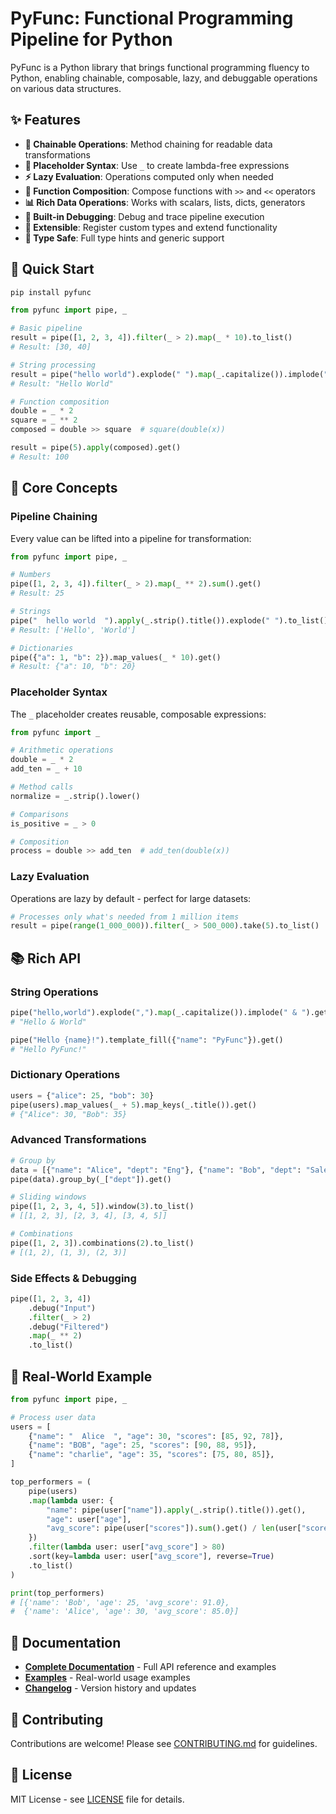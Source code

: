 # PyFunc: Functional Programming Pipeline for Python

PyFunc is a Python library that brings functional programming fluency to Python, enabling chainable, composable, lazy, and debuggable operations on various data structures.

## ✨ Features

- **🔗 Chainable Operations**: Method chaining for readable data transformations
- **🎯 Placeholder Syntax**: Use `_` to create lambda-free expressions  
- **⚡ Lazy Evaluation**: Operations computed only when needed
- **🔄 Function Composition**: Compose functions with `>>` and `<<` operators
- **📊 Rich Data Operations**: Works with scalars, lists, dicts, generators
- **🐛 Built-in Debugging**: Debug and trace pipeline execution
- **🔧 Extensible**: Register custom types and extend functionality
- **📝 Type Safe**: Full type hints and generic support

## 🚀 Quick Start

```bash
pip install pyfunc
```

```python
from pyfunc import pipe, _

# Basic pipeline
result = pipe([1, 2, 3, 4]).filter(_ > 2).map(_ * 10).to_list()
# Result: [30, 40]

# String processing  
result = pipe("hello world").explode(" ").map(_.capitalize()).implode(" ").get()
# Result: "Hello World"

# Function composition
double = _ * 2
square = _ ** 2
composed = double >> square  # square(double(x))

result = pipe(5).apply(composed).get()
# Result: 100
```

## 🎯 Core Concepts

### Pipeline Chaining

Every value can be lifted into a pipeline for transformation:

```python
from pyfunc import pipe, _

# Numbers
pipe([1, 2, 3, 4]).filter(_ > 2).map(_ ** 2).sum().get()
# Result: 25

# Strings  
pipe("  hello world  ").apply(_.strip().title()).explode(" ").to_list()
# Result: ['Hello', 'World']

# Dictionaries
pipe({"a": 1, "b": 2}).map_values(_ * 10).get()
# Result: {"a": 10, "b": 20}
```

### Placeholder Syntax

The `_` placeholder creates reusable, composable expressions:

```python
from pyfunc import _

# Arithmetic operations
double = _ * 2
add_ten = _ + 10

# Method calls
normalize = _.strip().lower()

# Comparisons  
is_positive = _ > 0

# Composition
process = double >> add_ten  # add_ten(double(x))
```

### Lazy Evaluation

Operations are lazy by default - perfect for large datasets:

```python
# Processes only what's needed from 1 million items
result = pipe(range(1_000_000)).filter(_ > 500_000).take(5).to_list()
```

## 📚 Rich API

### String Operations
```python
pipe("hello,world").explode(",").map(_.capitalize()).implode(" & ").get()
# "Hello & World"

pipe("Hello {name}!").template_fill({"name": "PyFunc"}).get()  
# "Hello PyFunc!"
```

### Dictionary Operations
```python
users = {"alice": 25, "bob": 30}
pipe(users).map_values(_ + 5).map_keys(_.title()).get()
# {"Alice": 30, "Bob": 35}
```

### Advanced Transformations
```python
# Group by
data = [{"name": "Alice", "dept": "Eng"}, {"name": "Bob", "dept": "Sales"}]
pipe(data).group_by(_["dept"]).get()

# Sliding windows
pipe([1, 2, 3, 4, 5]).window(3).to_list()
# [[1, 2, 3], [2, 3, 4], [3, 4, 5]]

# Combinations
pipe([1, 2, 3]).combinations(2).to_list()  
# [(1, 2), (1, 3), (2, 3)]
```

### Side Effects & Debugging
```python
pipe([1, 2, 3, 4])
    .debug("Input")
    .filter(_ > 2) 
    .debug("Filtered")
    .map(_ ** 2)
    .to_list()
```

## 🌟 Real-World Example

```python
from pyfunc import pipe, _

# Process user data
users = [
    {"name": "  Alice  ", "age": 30, "scores": [85, 92, 78]},
    {"name": "BOB", "age": 25, "scores": [90, 88, 95]},
    {"name": "charlie", "age": 35, "scores": [75, 80, 85]},
]

top_performers = (
    pipe(users)
    .map(lambda user: {
        "name": pipe(user["name"]).apply(_.strip().title()).get(),
        "age": user["age"], 
        "avg_score": pipe(user["scores"]).sum().get() / len(user["scores"])
    })
    .filter(lambda user: user["avg_score"] > 80)
    .sort(key=lambda user: user["avg_score"], reverse=True)
    .to_list()
)

print(top_performers)
# [{'name': 'Bob', 'age': 25, 'avg_score': 91.0}, 
#  {'name': 'Alice', 'age': 30, 'avg_score': 85.0}]
```

## 📖 Documentation

- **[Complete Documentation](DOCUMENTATION.md)** - Full API reference and examples
- **[Examples](examples/)** - Real-world usage examples  
- **[Changelog](CHANGELOG.md)** - Version history and updates

## 🤝 Contributing

Contributions are welcome! Please see [CONTRIBUTING.md](CONTRIBUTING.md) for guidelines.

## 📄 License

MIT License - see [LICENSE](LICENSE) file for details.
